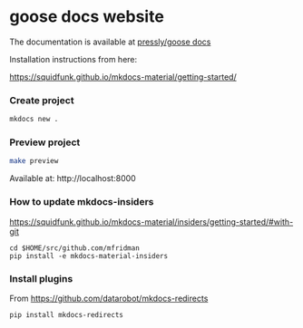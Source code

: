 # goose docs website

The documentation is available at [pressly/goose docs](pressly.github.io/goose)

Installation instructions from here:

https://squidfunk.github.io/mkdocs-material/getting-started/

### Create project

```bash
mkdocs new .
```

### Preview project

```bash
make preview
```

Available at: http://localhost:8000


### How to update mkdocs-insiders

https://squidfunk.github.io/mkdocs-material/insiders/getting-started/#with-git

    cd $HOME/src/github.com/mfridman
    pip install -e mkdocs-material-insiders


### Install plugins

From https://github.com/datarobot/mkdocs-redirects

    pip install mkdocs-redirects
